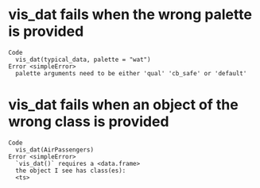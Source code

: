 # vis_dat fails when the wrong palette is provided

    Code
      vis_dat(typical_data, palette = "wat")
    Error <simpleError>
      palette arguments need to be either 'qual' 'cb_safe' or 'default'

# vis_dat fails when an object of the wrong class is provided

    Code
      vis_dat(AirPassengers)
    Error <simpleError>
      `vis_dat()` requires a <data.frame>
      the object I see has class(es):
      <ts>

